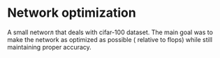 # Network optimization

A small networл that deals with cifar-100 dataset. The main goal was to make the network as optimized as possible (
relative to flops) while still maintaining proper accuracy.
